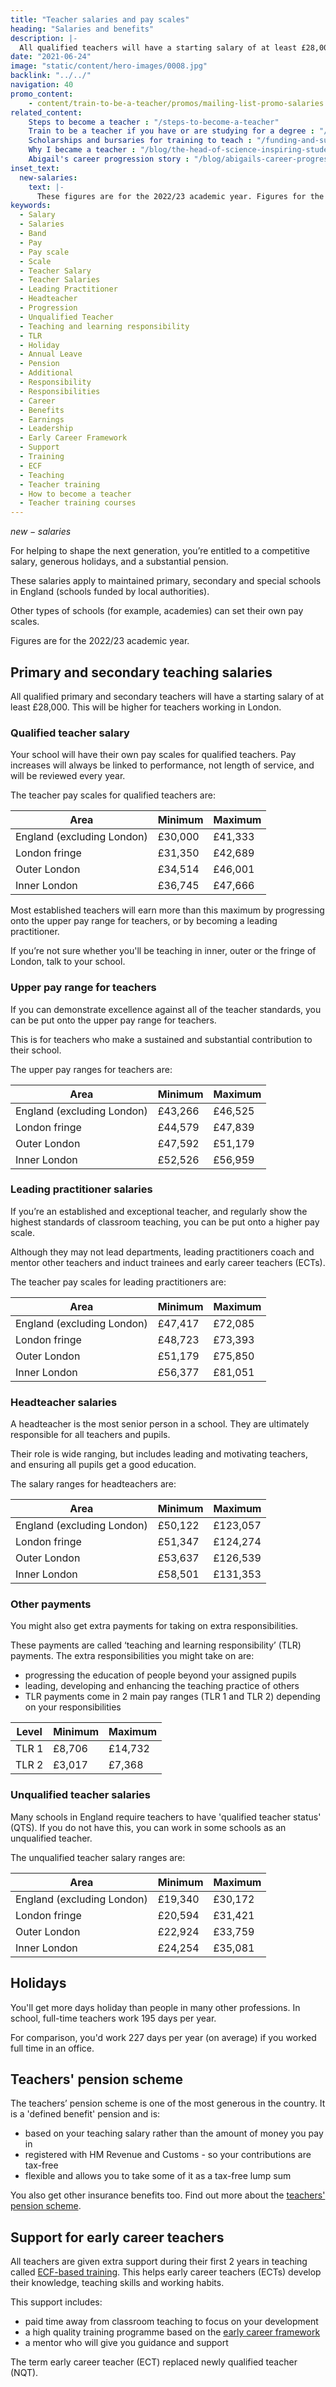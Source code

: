 ```yaml
---
title: "Teacher salaries and pay scales"
heading: "Salaries and benefits"
description: |-
  All qualified teachers will have a starting salary of at least £28,000 (or higher in London). Find out about teacher pay scales and more benefits of teaching.
date: "2021-06-24"
image: "static/content/hero-images/0008.jpg"
backlink: "../../"
navigation: 40
promo_content:
    - content/train-to-be-a-teacher/promos/mailing-list-promo-salaries
related_content:
    Steps to become a teacher : "/steps-to-become-a-teacher"
    Train to be a teacher if you have or are studying for a degree : "/train-to-be-a-teacher/if-you-have-a-degree"
    Scholarships and bursaries for training to teach : "/funding-and-support/scholarships-and-bursaries"
    Why I became a teacher : "/blog/the-head-of-science-inspiring-students-in-blackpool"
    Abigail's career progression story : "/blog/abigails-career-progression-story"
inset_text:
  new-salaries:
    text: |-
      These figures are for the 2022/23 academic year. Figures for the 2023/24 academic year will be updated on this page shortly.
keywords:
  - Salary
  - Salaries
  - Band
  - Pay
  - Pay scale
  - Scale
  - Teacher Salary
  - Teacher Salaries
  - Leading Practitioner
  - Headteacher
  - Progression
  - Unqualified Teacher
  - Teaching and learning responsibility
  - TLR
  - Holiday
  - Annual Leave
  - Pension
  - Additional
  - Responsibility
  - Responsibilities
  - Career
  - Benefits
  - Earnings
  - Leadership
  - Early Career Framework
  - Support
  - Training
  - ECF
  - Teaching
  - Teacher training
  - How to become a teacher
  - Teacher training courses
---
```


$new-salaries$

For helping to shape the next generation, you’re entitled to a competitive salary, generous holidays, and a substantial pension.

These salaries apply to maintained primary, secondary and special schools in England (schools funded by local authorities).

Other types of schools (for example, academies) can set their own pay scales.

Figures are for the 2022/23 academic year.

## Primary and secondary teaching salaries

All qualified primary and secondary teachers will have a starting salary of at least £28,000. This will be higher for teachers working in London. 

### Qualified teacher salary

Your school will have their own pay scales for qualified teachers. Pay increases will always be linked to performance, not length of service, and will be reviewed every year.

The teacher pay scales for qualified teachers are:

| Area                                     | Minimum | Maximum |
| -------                                  | -----   | -----   |
| England (excluding London)     | £30,000 | £41,333 |
| London fringe                            | £31,350 | £42,689 |
| Outer London                             | £34,514 | £46,001 |
| Inner London                             | £36,745 | £47,666 |

Most established teachers will earn more than this maximum by progressing onto the upper pay range for teachers, or by becoming a leading practitioner.

If you’re not sure whether you'll be teaching in inner, outer or the fringe of London, talk to your school.

### Upper pay range for teachers

If you can demonstrate excellence against all of the teacher standards, you can be put onto the upper pay range for teachers.

This is for teachers who make a sustained and substantial contribution to their school.

The upper pay ranges for teachers are:

| Area                                     | Minimum | Maximum |
| -------                                  | -----   | -----   |
| England (excluding London)     | £43,266 | £46,525 |
| London fringe                            | £44,579 | £47,839 |
| Outer London                             | £47,592 | £51,179 |
| Inner London                             | £52,526 | £56,959 |

### Leading practitioner salaries

If you’re an established and exceptional teacher, and regularly show the highest standards of classroom teaching, you can be put onto a higher pay scale.

Although they may not lead departments, leading practitioners coach and mentor other teachers and induct trainees and early career teachers (ECTs).

The teacher pay scales for leading practitioners are:

| Area                                     | Minimum | Maximum |
| -------                                  | -----   | -----   |
| England (excluding London)     | £47,417 | £72,085 |
| London fringe                            | £48,723 | £73,393 |
| Outer London                             | £51,179 | £75,850 |
| Inner London                             | £56,377 | £81,051 |

### Headteacher salaries

A headteacher is the most senior person in a school. They are ultimately responsible for all teachers and pupils. 

Their role is wide ranging, but includes leading and motivating teachers, and ensuring all pupils get a good education.

The salary ranges for headteachers are:

| Area                                     | Minimum | Maximum  |
| -------                                  | -----   | -----    |
| England (excluding London)     | £50,122 | £123,057 |
| London fringe                            | £51,347 | £124,274 |
| Outer London                             | £53,637 | £126,539 |
| Inner London                             | £58,501 | £131,353 |

### Other payments

You might also get extra payments for taking on extra responsibilities.

These payments are called ‘teaching and learning responsibility’ (TLR) payments. The extra responsibilities you might take on are:

* progressing the education of people beyond your assigned pupils
* leading, developing and enhancing the teaching practice of others
* TLR payments come in 2 main pay ranges (TLR 1 and TLR 2) depending on your responsibilities

| Level         | Minimum | Maximum|
| -------       | -----   | -----  |
| TLR 1         | £8,706  | £14,732|
| TLR 2         | £3,017  | £7,368 |

### Unqualified teacher salaries

Many schools in England require teachers to have 'qualified teacher status' (QTS). If you do not have this, you can work
in some schools as an unqualified teacher.

The unqualified teacher salary ranges are:

| Area                                     | Minimum | Maximum |
| -------                                  | -----   | -----   |
| England (excluding London)     | £19,340 | £30,172 |
| London fringe                            | £20,594 | £31,421  |
| Outer London                             | £22,924 | £33,759 |
| Inner London                             | £24,254 | £35,081 |

## Holidays

You'll get more days holiday than people in many other professions. In school, full-time teachers work 195 days per year. 

For comparison, you'd work 227 days per year (on average) if you worked full time in an office.

## Teachers' pension scheme

The teachers’ pension scheme is one of the most generous in the country. It is a 'defined benefit' pension and is:

* based on your teaching salary rather than the amount of money you pay in
* registered with HM Revenue and Customs - so your contributions are tax-free
* flexible and allows you to take some of it as a tax-free lump sum

You also get other insurance benefits too. Find out more about the [teachers' pension scheme](/what-pension-does-a-teacher-get).

## Support for early career teachers

All teachers are given extra support during their first 2 years in teaching called [ECF-based training](/support-for-early-career-teachers). This helps early career teachers (ECTs) develop their knowledge, teaching skills and working habits.

This support includes:

* paid time away from classroom teaching to focus on your development
* a high quality training programme based on the [early career framework](https://www.gov.uk/government/publications/early-career-framework)
* a mentor who will give you guidance and support

The term early career teacher (ECT) replaced newly qualified teacher (NQT).
